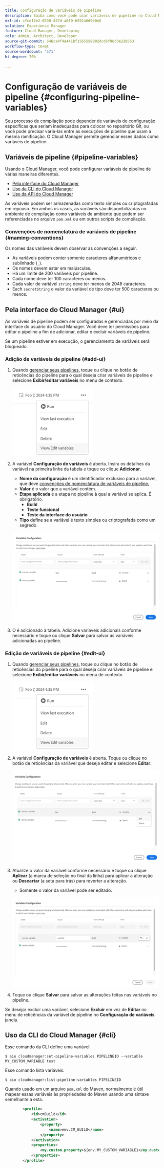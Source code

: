 ```yaml
---
title: Configuração de variáveis de pipeline
description: Saiba como você pode usar variáveis de pipeline no Cloud Manager para gerenciar variáveis de configuração específicas para a sua build.
exl-id: cfcef2e2-0590-457d-a0f9-6092a6d9e0e8
solution: Experience Manager
feature: Cloud Manager, Developing
role: Admin, Architect, Developer
source-git-commit: 646ca4f4a441bf1565558002dcd6f96d3e228563
workflow-type: tm+mt
source-wordcount: '571'
ht-degree: 20%

---
```


# Configuração de variáveis de pipeline {#configuring-pipeline-variables}

Seu processo de compilação pode depender de variáveis de configuração específicas que seriam inadequadas para colocar no repositório Git, ou você pode precisar variá-las entre as execuções de pipeline que usam a mesma ramificação. O Cloud Manager permite gerenciar esses dados como variáveis de pipeline.

## Variáveis de pipeline {#pipeline-variables}

Usando o Cloud Manager, você pode configurar variáveis de pipeline de várias maneiras diferentes.

* [Pela interface do Cloud Manager](#ui)
* [Uso da CLI do Cloud Manager](#cli)
* [Uso da API do Cloud Manager](https://developer.adobe.com/experience-cloud/cloud-manager/reference/api/#tag/Variables/operation/getPipelineVariables)

As variáveis podem ser armazenadas como texto simples ou criptografadas em repouso. Em ambos os casos, as variáveis são disponibilizadas no ambiente de compilação como variáveis de ambiente que podem ser referenciadas no arquivo `pom.xml` ou em outros scripts de compilação.

### Convenções de nomenclatura de variáveis de pipeline {#naming-conventions}

Os nomes das variáveis devem observar as convenções a seguir.

* As variáveis podem conter somente caracteres alfanuméricos e sublinhado (`_`).
* Os nomes devem estar em maiúsculas.
* Há um limite de 200 variáveis por pipeline.
* Cada nome deve ter 100 caracteres ou menos.
* Cada valor de variável `string` deve ter menos de 2048 caracteres.
* Each `secretString` o valor da variável de tipo deve ter 500 caracteres ou menos.

## Pela interface do Cloud Manager {#ui}

As variáveis de pipeline podem ser configuradas e gerenciadas por meio da interface do usuário do Cloud Manager. Você deve ter permissões para editar o pipeline a fim de adicionar, editar e excluir variáveis de pipeline.

Se um pipeline estiver em execução, o gerenciamento de variáveis será bloqueado.

### Adição de variáveis de pipeline {#add-ui}

1. Quando [gerenciar seus pipelines,](/help/implementing/cloud-manager/configuring-pipelines/managing-pipelines.md) toque ou clique no botão de reticências do pipeline para o qual deseja criar variáveis de pipeline e selecione **Exibir/editar variáveis** no menu de contexto.

   ![Exibir/editar variáveis de pipeline](/help/implementing/cloud-manager/assets/pipeline-variables-view-edit.png)

1. A variável **Configuração de variáveis** é aberta. Insira os detalhes da variável na primeira linha da tabela e toque ou clique **Adicionar**.

   * **Nome da configuração** é um identificador exclusivo para a variável, que deve [convenções de nomenclatura de variáveis de pipeline.](#naming-conventions)
   * **Valor** é o valor que a variável contém.
   * **Etapa aplicada** é a etapa no pipeline à qual a variável se aplica. É obrigatório.
      * **Build**
      * **Teste funcional**
      * **Teste da interface do usuário**
   * **Tipo** define se a variável é texto simples ou criptografada como um segredo.

   ![Adicionar variável](/help/implementing/cloud-manager/assets/pipeline-variables-add-variable.png)

1. O é adicionado à tabela. Adicione variáveis adicionais conforme necessário e toque ou clique **Salvar** para salvar as variáveis adicionadas ao pipeline.

### Edição de variáveis de pipeline {#edit-ui}

1. Quando [gerenciar seus pipelines,](/help/implementing/cloud-manager/configuring-pipelines/managing-pipelines.md) toque ou clique no botão de reticências do pipeline para o qual deseja criar variáveis de pipeline e selecione **Exibir/editar variáveis** no menu de contexto.

   ![Exibir/editar variáveis de pipeline](/help/implementing/cloud-manager/assets/pipeline-variables-view-edit.png)

1. A variável **Configuração de variáveis** é aberta. Toque ou clique no botão de reticências da variável que deseja editar e selecione **Editar**.

   ![Editar variável](/help/implementing/cloud-manager/assets/pipeline-variables-edit.png)

1. Atualize o valor da variável conforme necessário e toque ou clique **Aplicar** (a marca de seleção no final da linha) para aplicar a alteração ou **Descartar** (a seta para trás) para reverter a alteração.

   * Somente o valor da variável pode ser editado.

   ![Edição de uma variável](/help/implementing/cloud-manager/assets/pipeline-variables-edit-save.png)

1. Toque ou clique **Salvar** para salvar as alterações feitas nas variáveis no pipeline.

Se desejar excluir uma variável, selecione **Excluir** em vez de **Editar** no menu de reticências da variável de pipeline no **Configuração de variáveis** janela.

## Uso da CLI do Cloud Manager {#cli}

Esse comando da CLI define uma variável.

```shell
$ aio cloudmanager:set-pipeline-variables PIPELINEID --variable MY_CUSTOM_VARIABLE test
```

Esse comando lista variáveis.

```shell
$ aio cloudmanager:list-pipeline-variables PIPELINEID
```

Quando usado em um arquivo `pom.xml` do Maven, normalmente é útil mapear essas variáveis às propriedades do Maven usando uma sintaxe semelhante a esta.

```xml
        <profile>
            <id>cmBuild</id>
            <activation>
                <property>
                    <name>env.CM_BUILD</name>
                </property>
            </activation>
            <properties>
                <my.custom.property>${env.MY_CUSTOM_VARIABLE}</my.custom.property> 
            </properties>
        </profile>
```
